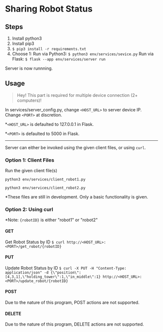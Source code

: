 # Sharing Robot Status
## Steps
1. Install python3
2. Install pip3
3. `$ pip3 install -r requirements.txt`
4. Choose 1:
Run via Python3: `$ python3 env/services/sevice.py`
Run via Flask: `$ flask --app env/services/server run`

Server is now runnning.

## Usage
> Hey! This part is required for multiple device connection (2+ computers)!

In services/server_config.py, change `<HOST_URL>` to server device IP. Change `<PORT>` at discretion.

*`<HOST_URL>` is defaulted to 127.0.0.1 in Flask.

*`<PORT>` is defaulted to 5000 in Flask.

-----
Server can either be invoked using the given client files, or using `curl`.

### Option 1: Client Files

Run the given client file(s)

`python3 env/services/client_robot1.py`

`python3 env/services/client_robot2.py`

*These files are still in development. Only a basic functionality is given.

### Option 2: Using curl
*Note: `{robotID}` is either "robot1" or "robot2"
#### GET

Get Robot Status by ID
`$ curl http://<HOST_URL>:<PORT>/get_robot/{robotID}`

#### PUT

Update Robot Status by ID
`$ curl -X PUT -H "Content-Type: application/json" -d {\"position\":[4,3,1],\"holding_tower\":1,\"in_middle\":1} http://<HOST_URL>:<PORT>/update_robot/{robotID}`


#### POST

Due to the nature of this program, POST actions are not supported.

#### DELETE

Due to the nature of this program, DELETE actions are not supported.
